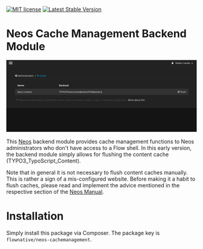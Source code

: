[![MIT license](http://img.shields.io/badge/license-MIT-brightgreen.svg)](http://opensource.org/licenses/MIT)
[![Latest Stable Version](https://poser.pugx.org/flownative/neos-cachemanagement/version)](https://packagist.org/packages/flownative/neos-cachemanagement)

# Neos Cache Management Backend Module

![Screenshot of the Cache Management Module](Documentation/BackendScreenshot.png)

This [Neos](https://www.neos.io) backend module provides cache management functions to Neos administrators who don't have access to a Flow shell. In this early version, the backend module simply allows for flushing the content cache (TYPO3_TypoScript_Content).

Note that in general it is not necessary to flush content caches manually. This is rather a sign of a mis-configured
website. Before making it a habit to flush caches, please read and implement the advice mentioned in the respective
section of the [Neos Manual](http://neos.readthedocs.org/en/stable/CreatingASite/ContentCache.html).

# Installation

Simply install this package via Composer. The package key is `flownative/neos-cachemanagement`.
